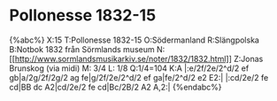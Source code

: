 # Pollonesse 1832-15

{%abc%}
X:15
T:Pollonesse 1832-15
O:Södermanland
R:Slängpolska
B:Notbok 1832 från Sörmlands museum
N:[[http://www.sormlandsmusikarkiv.se/noter/1832/1832.html]]
Z:Jonas Brunskog (via midi)
M: 3/4
L: 1/8
Q:1/4=104
K:A
|:e/2f/2e/2^d/2 ef gb|a/2g/2f/2g/2 ag fe|g/2f/2e/2^d/2 ef ga|fe/2^d/2 e2 E2:|
|:cd/2e/2 fe cd|BB dc A2|cd/2e/2 fe cd|Bc/2B/2 A2 A,2:|
{%endabc%}

